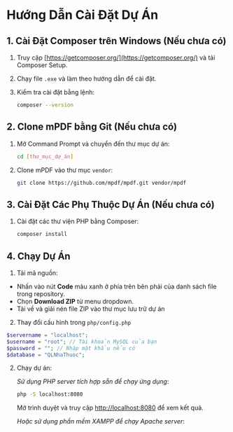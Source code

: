 # Hướng Dẫn Cài Đặt Dự Án

## 1. Cài Đặt Composer trên Windows (Nếu chưa có)
1. Truy cập [https://getcomposer.org/](https://getcomposer.org/) và tải Composer Setup.
2. Chạy file `.exe` và làm theo hướng dẫn để cài đặt.
3. Kiểm tra cài đặt bằng lệnh:

    ```bash
    composer --version
    ```

## 2. Clone mPDF bằng Git (Nếu chưa có)
1. Mở Command Prompt và chuyển đến thư mục dự án:
    ```bash
    cd [thư_mục_dự_án]
    ```
2. Clone mPDF vào thư mục `vendor`:
    ```bash
    git clone https://github.com/mpdf/mpdf.git vendor/mpdf
    ```

## 3. Cài Đặt Các Phụ Thuộc Dự Án (Nếu chưa có)
1. Cài đặt các thư viện PHP bằng Composer:
    ```bash
    composer install
    ```

## 4. Chạy Dự Án
1. Tải mã nguồn:
- Nhấn vào nút **Code** màu xanh ở phía trên bên phải của danh sách file trong repository.
- Chọn **Download ZIP** từ menu dropdown.
- Tải về và giải nén file ZIP vào thư mục lưu trữ dự án
2. Thay đổi cấu hình trong `php/config.php`
```php
$servername = "localhost";  
$username = "root"; // Tài khoản MySQL của bạn 
$password = ""; // Nhập mật khẩu nếu có
$database = "QLNhaThuoc";  
```
2. Chạy dự án:

   *Sử dụng PHP server tích hợp sẵn để chạy ứng dụng*: 
   ```bash
   php -S localhost:8080
   ```
   Mở trình duyệt và truy cập [http://localhost:8080](http://localhost:8000) để xem kết quả.

   *Hoặc sử dụng phần mềm XAMPP để chạy Apache server*: 
